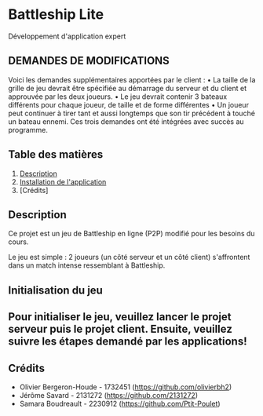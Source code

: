 # Battleship Lite
Développement d'application expert
## DEMANDES DE MODIFICATIONS 
Voici les demandes supplémentaires apportées par le client : 
• La taille de la grille de jeu devrait être spécifiée au démarrage du serveur et du client et approuvée par les deux joueurs.
• Le jeu devrait contenir 3 bateaux différents pour chaque joueur, de taille et de forme différentes
• Un joueur peut continuer à tirer tant et aussi longtemps que son tir précédent à touché un bateau ennemi.
Ces trois demandes ont été intégrées avec succès au programme.

## Table des matières
1. [Description](#description)
3. [Installation de l'application](#initialisation)
5. [Crédits]


## Description <a name="description"></a>
Ce projet est un jeu de Battleship en ligne (P2P) modifié pour les besoins du cours.

Le jeu est simple : 2 joueurs (un côté serveur et un côté client) s'affrontent dans un match intense ressemblant à Battleship.
## Initialisation du jeu  <a name="initialisation"></a>
Pour initialiser le jeu, veuillez lancer le projet serveur puis le projet client. Ensuite, veuillez suivre les étapes demandé par les applications!
  - 
## Crédits <a name="credit"></a>
- Olivier Bergeron-Houde - 1732451 (https://github.com/olivierbh2) 
- Jérôme Savard - 2131272 (https://github.com/2131272)
- Samara Boudreault - 2230912 (https://github.com/Ptit-Poulet)



